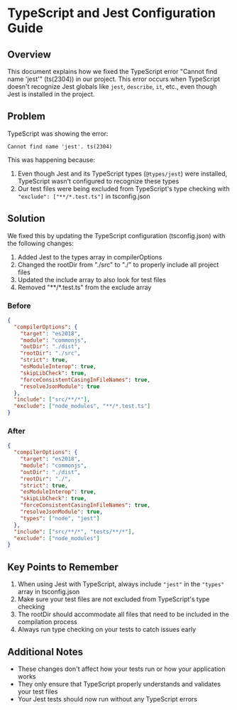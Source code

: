 # TypeScript and Jest Configuration Guide

## Overview

This document explains how we fixed the TypeScript error "Cannot find name 'jest'" (ts(2304)) in our project. This error occurs when TypeScript doesn't recognize Jest globals like `jest`, `describe`, `it`, etc., even though Jest is installed in the project.

## Problem

TypeScript was showing the error:
```
Cannot find name 'jest'. ts(2304)
```

This was happening because:

1. Even though Jest and its TypeScript types (`@types/jest`) were installed, TypeScript wasn't configured to recognize these types
2. Our test files were being excluded from TypeScript's type checking with `"exclude": ["**/*.test.ts"]` in tsconfig.json

## Solution

We fixed this by updating the TypeScript configuration (tsconfig.json) with the following changes:

1. Added Jest to the types array in compilerOptions
2. Changed the rootDir from "./src" to "./" to properly include all project files
3. Updated the include array to also look for test files
4. Removed "**/*.test.ts" from the exclude array

### Before

```json
{
  "compilerOptions": {
    "target": "es2018",
    "module": "commonjs",
    "outDir": "./dist",
    "rootDir": "./src",
    "strict": true,
    "esModuleInterop": true,
    "skipLibCheck": true,
    "forceConsistentCasingInFileNames": true,
    "resolveJsonModule": true
  },
  "include": ["src/**/*"],
  "exclude": ["node_modules", "**/*.test.ts"]
}
```

### After

```json
{
  "compilerOptions": {
    "target": "es2018",
    "module": "commonjs",
    "outDir": "./dist",
    "rootDir": "./",
    "strict": true,
    "esModuleInterop": true,
    "skipLibCheck": true,
    "forceConsistentCasingInFileNames": true,
    "resolveJsonModule": true,
    "types": ["node", "jest"]
  },
  "include": ["src/**/*", "tests/**/*"],
  "exclude": ["node_modules"]
}
```

## Key Points to Remember

1. When using Jest with TypeScript, always include `"jest"` in the `"types"` array in tsconfig.json
2. Make sure your test files are not excluded from TypeScript's type checking
3. The rootDir should accommodate all files that need to be included in the compilation process
4. Always run type checking on your tests to catch issues early

## Additional Notes

- These changes don't affect how your tests run or how your application works
- They only ensure that TypeScript properly understands and validates your test files
- Your Jest tests should now run without any TypeScript errors